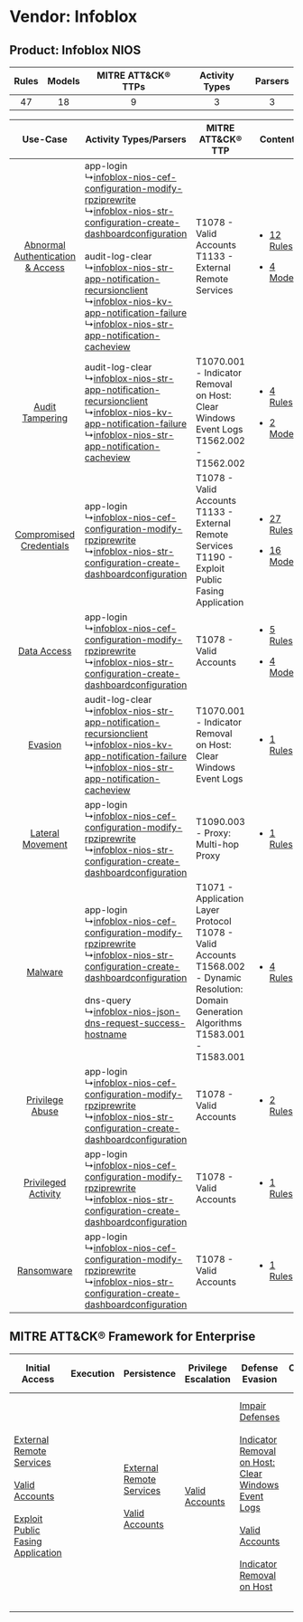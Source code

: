 Vendor: Infoblox
================
Product: Infoblox NIOS
----------------------
| Rules | Models | MITRE ATT&CK® TTPs | Activity Types | Parsers |
|:-----:|:------:|:------------------:|:--------------:|:-------:|
|  47   |   18   |         9          |       3        |    3    |

|    Use-Case    | Activity Types/Parsers    | MITRE ATT&CK® TTP    | Content    |
|:----:| ---- | ---- | ---- |
| [Abnormal Authentication & Access](../../../UseCases/uc_abnormal_authentication_&_access.md) |  app-login<br> ↳[infoblox-nios-cef-configuration-modify-rpziprewrite](Ps/pC_infobloxnioscefconfigurationmodifyrpziprewrite.md)<br> ↳[infoblox-nios-str-configuration-create-dashboardconfiguration](Ps/pC_infobloxniosstrconfigurationcreatedashboardconfiguration.md)<br><br> audit-log-clear<br> ↳[infoblox-nios-str-app-notification-recursionclient](Ps/pC_infobloxniosstrappnotificationrecursionclient.md)<br> ↳[infoblox-nios-kv-app-notification-failure](Ps/pC_infobloxnioskvappnotificationfailure.md)<br> ↳[infoblox-nios-str-app-notification-cacheview](Ps/pC_infobloxniosstrappnotificationcacheview.md)<br> | T1078 - Valid Accounts<br>T1133 - External Remote Services<br>    | [<ul><li>12 Rules</li></ul><ul><li>4 Models</li></ul>](RM/r_m_infoblox_infoblox_nios_Abnormal_Authentication_&_Access.md) |
|    [Audit Tampering](../../../UseCases/uc_audit_tampering.md)    |  audit-log-clear<br> ↳[infoblox-nios-str-app-notification-recursionclient](Ps/pC_infobloxniosstrappnotificationrecursionclient.md)<br> ↳[infoblox-nios-kv-app-notification-failure](Ps/pC_infobloxnioskvappnotificationfailure.md)<br> ↳[infoblox-nios-str-app-notification-cacheview](Ps/pC_infobloxniosstrappnotificationcacheview.md)<br>    | T1070.001 - Indicator Removal on Host: Clear Windows Event Logs<br>T1562.002 - T1562.002<br>    | [<ul><li>4 Rules</li></ul><ul><li>2 Models</li></ul>](RM/r_m_infoblox_infoblox_nios_Audit_Tampering.md)    |
|          [Compromised Credentials](../../../UseCases/uc_compromised_credentials.md)          |  app-login<br> ↳[infoblox-nios-cef-configuration-modify-rpziprewrite](Ps/pC_infobloxnioscefconfigurationmodifyrpziprewrite.md)<br> ↳[infoblox-nios-str-configuration-create-dashboardconfiguration](Ps/pC_infobloxniosstrconfigurationcreatedashboardconfiguration.md)<br>    | T1078 - Valid Accounts<br>T1133 - External Remote Services<br>T1190 - Exploit Public Fasing Application<br>    | [<ul><li>27 Rules</li></ul><ul><li>16 Models</li></ul>](RM/r_m_infoblox_infoblox_nios_Compromised_Credentials.md)         |
|    [Data Access](../../../UseCases/uc_data_access.md)    |  app-login<br> ↳[infoblox-nios-cef-configuration-modify-rpziprewrite](Ps/pC_infobloxnioscefconfigurationmodifyrpziprewrite.md)<br> ↳[infoblox-nios-str-configuration-create-dashboardconfiguration](Ps/pC_infobloxniosstrconfigurationcreatedashboardconfiguration.md)<br>    | T1078 - Valid Accounts<br>    | [<ul><li>5 Rules</li></ul><ul><li>4 Models</li></ul>](RM/r_m_infoblox_infoblox_nios_Data_Access.md)    |
|    [Evasion](../../../UseCases/uc_evasion.md)    |  audit-log-clear<br> ↳[infoblox-nios-str-app-notification-recursionclient](Ps/pC_infobloxniosstrappnotificationrecursionclient.md)<br> ↳[infoblox-nios-kv-app-notification-failure](Ps/pC_infobloxnioskvappnotificationfailure.md)<br> ↳[infoblox-nios-str-app-notification-cacheview](Ps/pC_infobloxniosstrappnotificationcacheview.md)<br>    | T1070.001 - Indicator Removal on Host: Clear Windows Event Logs<br>    | [<ul><li>1 Rules</li></ul>](RM/r_m_infoblox_infoblox_nios_Evasion.md)    |
|    [Lateral Movement](../../../UseCases/uc_lateral_movement.md)    |  app-login<br> ↳[infoblox-nios-cef-configuration-modify-rpziprewrite](Ps/pC_infobloxnioscefconfigurationmodifyrpziprewrite.md)<br> ↳[infoblox-nios-str-configuration-create-dashboardconfiguration](Ps/pC_infobloxniosstrconfigurationcreatedashboardconfiguration.md)<br>    | T1090.003 - Proxy: Multi-hop Proxy<br>    | [<ul><li>1 Rules</li></ul>](RM/r_m_infoblox_infoblox_nios_Lateral_Movement.md)    |
|    [Malware](../../../UseCases/uc_malware.md)    |  app-login<br> ↳[infoblox-nios-cef-configuration-modify-rpziprewrite](Ps/pC_infobloxnioscefconfigurationmodifyrpziprewrite.md)<br> ↳[infoblox-nios-str-configuration-create-dashboardconfiguration](Ps/pC_infobloxniosstrconfigurationcreatedashboardconfiguration.md)<br><br> dns-query<br> ↳[infoblox-nios-json-dns-request-success-hostname](Ps/pC_infobloxniosjsondnsrequestsuccesshostname.md)<br>    | T1071 - Application Layer Protocol<br>T1078 - Valid Accounts<br>T1568.002 - Dynamic Resolution: Domain Generation Algorithms<br>T1583.001 - T1583.001<br> | [<ul><li>4 Rules</li></ul>](RM/r_m_infoblox_infoblox_nios_Malware.md)    |
|    [Privilege Abuse](../../../UseCases/uc_privilege_abuse.md)    |  app-login<br> ↳[infoblox-nios-cef-configuration-modify-rpziprewrite](Ps/pC_infobloxnioscefconfigurationmodifyrpziprewrite.md)<br> ↳[infoblox-nios-str-configuration-create-dashboardconfiguration](Ps/pC_infobloxniosstrconfigurationcreatedashboardconfiguration.md)<br>    | T1078 - Valid Accounts<br>    | [<ul><li>2 Rules</li></ul>](RM/r_m_infoblox_infoblox_nios_Privilege_Abuse.md)    |
|    [Privileged Activity](../../../UseCases/uc_privileged_activity.md)    |  app-login<br> ↳[infoblox-nios-cef-configuration-modify-rpziprewrite](Ps/pC_infobloxnioscefconfigurationmodifyrpziprewrite.md)<br> ↳[infoblox-nios-str-configuration-create-dashboardconfiguration](Ps/pC_infobloxniosstrconfigurationcreatedashboardconfiguration.md)<br>    | T1078 - Valid Accounts<br>    | [<ul><li>1 Rules</li></ul>](RM/r_m_infoblox_infoblox_nios_Privileged_Activity.md)    |
|    [Ransomware](../../../UseCases/uc_ransomware.md)    |  app-login<br> ↳[infoblox-nios-cef-configuration-modify-rpziprewrite](Ps/pC_infobloxnioscefconfigurationmodifyrpziprewrite.md)<br> ↳[infoblox-nios-str-configuration-create-dashboardconfiguration](Ps/pC_infobloxniosstrconfigurationcreatedashboardconfiguration.md)<br>    | T1078 - Valid Accounts<br>    | [<ul><li>1 Rules</li></ul>](RM/r_m_infoblox_infoblox_nios_Ransomware.md)    |

MITRE ATT&CK® Framework for Enterprise
--------------------------------------
| Initial Access                                                                                                                                                                                                                         | Execution | Persistence                                                                                                                                      | Privilege Escalation                                                | Defense Evasion                                                                                                                                                                                                                                                                                                                   | Credential Access | Discovery | Lateral Movement | Collection | Command and Control                                                                                                                                                                                                                                                                                                                                                                                      | Exfiltration | Impact |
| -------------------------------------------------------------------------------------------------------------------------------------------------------------------------------------------------------------------------------------- | --------- | ------------------------------------------------------------------------------------------------------------------------------------------------ | ------------------------------------------------------------------- | --------------------------------------------------------------------------------------------------------------------------------------------------------------------------------------------------------------------------------------------------------------------------------------------------------------------------------- | ----------------- | --------- | ---------------- | ---------- | -------------------------------------------------------------------------------------------------------------------------------------------------------------------------------------------------------------------------------------------------------------------------------------------------------------------------------------------------------------------------------------------------------- | ------------ | ------ |
| [External Remote Services](https://attack.mitre.org/techniques/T1133)<br><br>[Valid Accounts](https://attack.mitre.org/techniques/T1078)<br><br>[Exploit Public Fasing Application](https://attack.mitre.org/techniques/T1190)<br><br> |           | [External Remote Services](https://attack.mitre.org/techniques/T1133)<br><br>[Valid Accounts](https://attack.mitre.org/techniques/T1078)<br><br> | [Valid Accounts](https://attack.mitre.org/techniques/T1078)<br><br> | [Impair Defenses](https://attack.mitre.org/techniques/T1562)<br><br>[Indicator Removal on Host: Clear Windows Event Logs](https://attack.mitre.org/techniques/T1070/001)<br><br>[Valid Accounts](https://attack.mitre.org/techniques/T1078)<br><br>[Indicator Removal on Host](https://attack.mitre.org/techniques/T1070)<br><br> |                   |           |                  |            | [Dynamic Resolution](https://attack.mitre.org/techniques/T1568)<br><br>[Dynamic Resolution: Domain Generation Algorithms](https://attack.mitre.org/techniques/T1568/002)<br><br>[Proxy: Multi-hop Proxy](https://attack.mitre.org/techniques/T1090/003)<br><br>[Application Layer Protocol](https://attack.mitre.org/techniques/T1071)<br><br>[Proxy](https://attack.mitre.org/techniques/T1090)<br><br> |              |        |